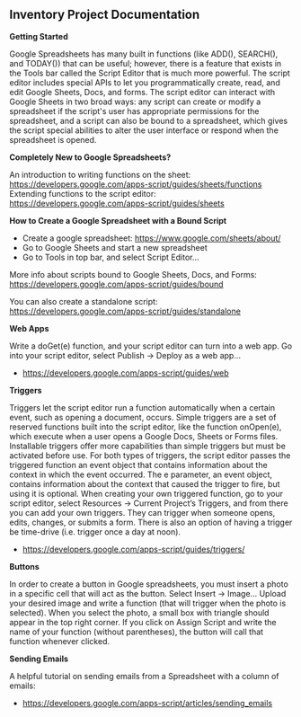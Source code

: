 Inventory Project Documentation
------------------------------

**Getting Started**

Google Spreadsheets has many built in functions (like ADD(), SEARCH(), and TODAY()) that can be useful; however, there is a feature that exists in the Tools bar called the Script Editor that is much more powerful. The script editor includes special APIs to let you programmatically create, read, and edit Google Sheets, Docs, and forms. The script editor can interact with Google Sheets in two broad ways: any script can create or modify a spreadsheet if the script's user has appropriate permissions for the spreadsheet, and a script can also be bound to a spreadsheet, which gives the script special abilities to alter the user interface or respond when the spreadsheet is opened. 

**Completely New to Google Spreadsheets?**

An introduction to writing functions on the sheet: https://developers.google.com/apps-script/guides/sheets/functions
Extending functions to the script editor: https://developers.google.com/apps-script/guides/sheets

**How to Create a Google Spreadsheet with a Bound Script**
- Create a google spreadsheet: https://www.google.com/sheets/about/
- Go to Google Sheets and start a new spreadsheet
- Go to Tools in top bar, and select Script Editor…

More info about scripts bound to Google Sheets, Docs, and Forms: https://developers.google.com/apps-script/guides/bound

You can also create a standalone script: https://developers.google.com/apps-script/guides/standalone

**Web Apps**

Write a doGet(e) function, and your script editor can turn into a web app. Go into your script editor, select Publish -> Deploy as a web app... 
- https://developers.google.com/apps-script/guides/web

**Triggers**

Triggers let the script editor run a function automatically when a certain event, such as opening a document, occurs. Simple triggers are a set of reserved functions built into the script editor, like the function onOpen(e), which execute when a user opens a Google Docs, Sheets or Forms files. Installable triggers offer more capabilities than simple triggers but must be activated before use. For both types of triggers, the script editor passes the triggered function an event object that contains information about the context in which the event occurred. The e parameter, an event object, contains information about the context that caused the trigger to fire, but using it is optional. When creating your own triggered function, go to your script editor, select Resources -> Current Project’s Triggers, and from there you can add your own triggers. They can trigger when someone opens, edits, changes, or submits a form. There is also an option of having a trigger be time-drive (i.e. trigger once a day at noon).
- https://developers.google.com/apps-script/guides/triggers/

**Buttons**

In order to create a button in Google spreadsheets, you must insert a photo in a specific cell that will act as the button. Select Insert -> Image… Upload your desired image and write a function (that will trigger when the photo is selected). When you select the photo, a small box with triangle should appear in the top right corner. If you click on Assign Script and write the name of your function (without parentheses), the button will call that function whenever clicked.

**Sending Emails**

A helpful tutorial on sending emails from a Spreadsheet with a column of emails:
- https://developers.google.com/apps-script/articles/sending_emails

